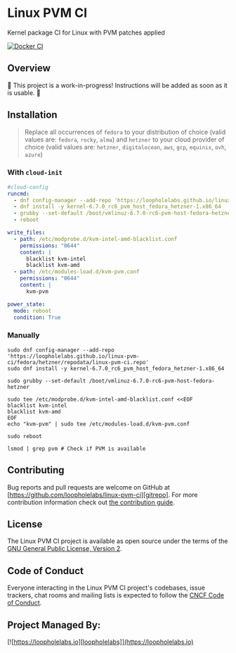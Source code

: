 # Linux PVM CI

Kernel package CI for Linux with PVM patches applied

[![Docker CI](https://github.com/loopholelabs/linux-pvm-ci/actions/workflows/docker.yaml/badge.svg)](https://github.com/loopholelabs/linux-pvm-ci/actions/workflows/docker.yaml)

## Overview

🚧 This project is a work-in-progress! Instructions will be added as soon as it is usable. 🚧

## Installation

> Replace all occurrences of `fedora` to your distribution of choice (valid values are: `fedora`, `rocky`, `alma`) and `hetzner` to your cloud provider of choice (valid values are: `hetzner`, `digitalocean`, `aws`, `gcp`, `equinix`, `ovh`, `azure`)

### With `cloud-init`

```yaml
#cloud-config
runcmd:
  - dnf config-manager --add-repo 'https://loopholelabs.github.io/linux-pvm-ci/fedora/hetzner/repodata/linux-pvm-ci.repo'
  - dnf install -y kernel-6.7.0_rc6_pvm_host_fedora_hetzner-1.x86_64
  - grubby --set-default /boot/vmlinuz-6.7.0-rc6-pvm-host-fedora-hetzner
  - reboot

write_files:
  - path: /etc/modprobe.d/kvm-intel-amd-blacklist.conf
    permissions: "0644"
    content: |
      blacklist kvm-intel
      blacklist kvm-amd
  - path: /etc/modules-load.d/kvm-pvm.conf
    permissions: "0644"
    content: |
      kvm-pvm

power_state:
  mode: reboot
  condition: True
```

### Manually

```shell
sudo dnf config-manager --add-repo 'https://loopholelabs.github.io/linux-pvm-ci/fedora/hetzner/repodata/linux-pvm-ci.repo'
sudo dnf install -y kernel-6.7.0_rc6_pvm_host_fedora_hetzner-1.x86_64
```

```shell
sudo grubby --set-default /boot/vmlinuz-6.7.0-rc6-pvm-host-fedora-hetzner
```

```shell
sudo tee /etc/modprobe.d/kvm-intel-amd-blacklist.conf <<EOF
blacklist kvm-intel
blacklist kvm-amd
EOF
echo "kvm-pvm" | sudo tee /etc/modules-load.d/kvm-pvm.conf
```

```shell
sudo reboot
```

```shell
lsmod | grep pvm # Check if PVM is available
```

## Contributing

Bug reports and pull requests are welcome on GitHub at [https://github.com/loopholelabs/linux-pvm-ci][gitrepo]. For more contribution information check out [the contribution guide](https://github.com/loopholelabs/linux-pvm-ci/blob/master/CONTRIBUTING.md).

## License

The Linux PVM CI project is available as open source under the terms of the [GNU General Public License, Version 2](https://www.gnu.org/licenses/old-licenses/gpl-2.0.en.html).

## Code of Conduct

Everyone interacting in the Linux PVM CI project's codebases, issue trackers, chat rooms and mailing lists is expected to follow the [CNCF Code of Conduct](https://github.com/cncf/foundation/blob/master/code-of-conduct.md).

## Project Managed By:

[![https://loopholelabs.io][loopholelabs]](https://loopholelabs.io)

[gitrepo]: https://github.com/loopholelabs/linux-pvm-ci
[loopholelabs]: https://cdn.loopholelabs.io/loopholelabs/LoopholeLabsLogo.svg
[loophomepage]: https://loopholelabs.io
